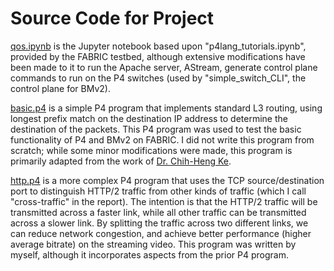 # Source Code for Project

[qos.ipynb](qos.ipynb) is the Jupyter notebook based upon "p4lang_tutorials.ipynb", provided by the FABRIC testbed, although extensive modifications have been made to it to run the Apache server, AStream, generate control plane commands to run on the P4 switches (used by "simple_switch_CLI", the control plane for BMv2). 

[basic.p4](basic.p4) is a simple P4 program that implements standard L3 routing, using longest prefix match on the destination IP address to determine the destination of the packets. This P4 program was used to test the basic functionality of P4 and BMv2 on FABRIC. I did not write this program from scratch; while some minor modifications were made, this program is primarily adapted from the work of [Dr. Chih-Heng Ke](http://csie.nqu.edu.tw/smallko/sdn/p4utils-l3routing.htm).

[http.p4](http2.p4) is a more complex P4 program that uses the TCP source/destination port to distinguish HTTP/2 traffic from other kinds of traffic (which I call "cross-traffic" in the report). The intention is that the HTTP/2 traffic will be transmitted across a faster link, while all other traffic can be transmitted across a slower link. By splitting the traffic across two different links, we can reduce network congestion, and achieve better performance (higher average bitrate) on the streaming video. This program was written by myself, although it incorporates aspects from the prior P4 program.
